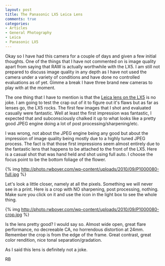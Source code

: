 ```yaml
---
layout: post
title: The Panasonic LX5 Leica Lens
comments: true
categories:
- Articles
- General Photography
- Leica
- Panasonic LX5
---
```

Okay so I have had this camera for a couple of days and given a few initial thoughts. One of the things that I have not commented on is image quality apart from saying that RAW is actually worthwhile with the LX5. I am still not prepared to discuss image quality in any depth as I have not used the camera under a variety of conditions and have done no controlled evaluations as of yet. Gimme a break I have three brand new cameras to play with at the moment.

The one thing that I have to mention is that the <a href="http://www.amazon.com/gp/redirect.html?ie=UTF8&amp;location=http%3A%2F%2Fwww.amazon.com%2Fgp%2Foffer-listing%2FB003WJR69E%3Fie%3DUTF8%26ref_%3Ddp_olp_new%26qid%3D1284841313%26sr%3D8-1%26condition%3Dnew&amp;tag=rbde-20&amp;linkCode=ur2&amp;camp=1789&amp;creative=390957" target="_blank">Leica lens on the LX5</a> is no joke. I am going to test the crap out of it to figure out it's flaws but as far as lenses go, the LX5 rocks. The first few images that I shot and evaluated casually were fantastic. Well at least the first impression was fantastic, I expected that and subconsciously chalked it up to what looks like a pretty good JPEG engine doing a lot of post processing/sharpening/etc.

I was wrong, not about the JPEG engine being any good but about the impression of image quality being mostly due to a highly tuned JPEG process. The fact is that those first impressions seem almost entirely due to the fantastic lens that happens to be attached to the front of the LX5. Here is a casual shot that was hand held and shot using full auto. I choose the focus point to be the bottom foliage of the flower.

{% img http://photo.rwboyer.com/wp-content/uploads/2010/09/P1000080-full.jpg %}

Let's look a little closer, namely at all the pixels. Something we will never see in a print. Here is a crop with NO sharpening, post processing, nothing. Make sure you click on it and use the icon in the light box to see the whole thing.

{% img http://photo.rwboyer.com/wp-content/uploads/2010/09/P1000080-crop.jpg %}

Is the lens pretty good? I would say so. Almost wide open, great flare performance, no decreeable CA, no horrendous distortion at 24mm. Remember the crop is from the edge of the frame. Great contrast, great color rendition, nice tonal separation/gradation.

As I said this lens is definitely not a joke.

RB